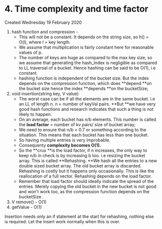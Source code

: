 # 4. Time complexity and time factor
Created Wednesday 19 February 2020


1. hash function and compression -  
	* This will not be a constant. It depends on the string size, so h() = O(l), where l = key length.
	* We assume that multiplication is fairly constant here for reasonable values of p.
	* The number of keys are huge as compared to the max key size, so we assume that generating the hash_Index is negligible as compared to LL traversal of a bucket. Hence hashing can be said to be O(1), i.e constant.
	* hashing function is independent of the bucket size. But the index depends on the compression function, which does **depend **on the bucket size hence the index **depends **on the bucketSize;
2. void insertion(string key, V value)
	* The worst case can be if all the elements are in the same bucket. i.e an LL of length n. n = number of keyVal pairs. **But **we have very good hash functions and research indicates that such a thing is not likely to happen.
	* On an average, each bucket has n/b elements. This number is called the **load factor** = number of kv pairs/ size of bucket array;
	* We need to ensure that n/b < 0.7 or something according to the situation. This means that each bucket has less than one bucket.
	* So having multiple entries is very improbable.
	* Consequenty **complexity becomes O(1).**
	* So the **crux **is the load factor, if n increases, the only way to keep n/b in check is by increasing b too. i.e resizing the bucket array. This is called **Rehashing. **We hash all the entries to a new double sized bucket array. The old bucket array is discarded. Rehashing is costly but it happens only occasionally. This is like the reallocation of a full vector. Rehashing depends on the load factor. 
	* Remember that load factor should ideally indicate the spread of the entries. Merely copying the old bucket in the new bucket is not good and won't work too, as the compression function depends on the bucketSize .
3. V remove() - O(1)
4. getValue - O(1)


Insertion needs only an if statement at the start for rehashing, nothing else is required. Let the insert work normally when this is over. 

